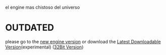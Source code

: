 el engine mas chistoso del universo
# OUTDATED 

please go to the [new engine version](https://github.com/HogMedioScorched/FNF-KrikosoEngine)
or download the [Latest Downloadable Version](https://github.com/HogMedioScorched/FNF-KrikosoEngine/actions/runs/13775561903/artifacts/2726171350)(experimental) ([32Bit Version](https://github.com/HogMedioScorched/FNF-KrikosoEngine/actions/runs/13775302757/artifacts/2725939226))

